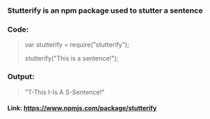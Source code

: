 ### Stutterify is an npm package used to stutter a sentence

### Code:

> var stutterify = require("stutterify");
>
> stutterify("This is a sentence!");

### Output:

> "T-This I-Is A S-Sentence!"

#### Link: https://www.npmjs.com/package/stutterify

